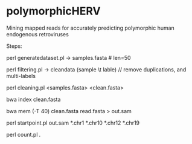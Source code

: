 # polymorphicHERV
Mining mapped reads for accurately predicting polymorphic human endogenous retroviruses

Steps:

perl generatedataset.pl <rawfile> <LengthofSample> <outputfile>  -> samples.fasta  # len=50

perl filtering.pl <filename> <out>   -> cleandata (sample \t lable) // remove duplications, and multi-labels

perl cleaning.pl <samples.fasta> <cleandata> <clean.fasta>

bwa index clean.fasta

bwa mem (-T 40) clean.fasta read.fasta > out.sam

perl startpoint.pl out.sam *.chr1 *.chr10 *.chr12 *.chr19

perl count.pl *.*
